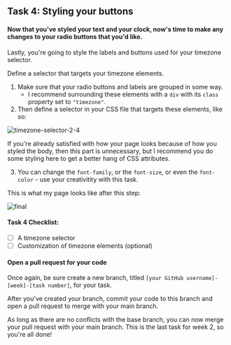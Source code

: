 ## Task 4: Styling your buttons 

#### Now that you've styled your text and your clock, now's time to make any changes to your radio buttons that you'd like.

Lastly, you're going to style the labels and buttons used for your timezone selector.

Define a selector that targets your timezone elements. 

1. Make sure that your radio buttons and labels are grouped in some way.  
   - I recommend surrounding these elements with a `div` with its `class` property set to `"timezone"`.  
2. Then define a selector in your CSS file that targets these elements, like so:

![timezone-selector-2-4](https://user-images.githubusercontent.com/32557138/106408404-5eee6900-640c-11eb-9960-6c4581bf1cf0.png)

If you're already satisfied with how your page looks because of how you styled the body, then this part is unnecessary, but I recommend you do some styling here to get a better hang of CSS attributes.

3. You can change the `font-family`, or the `font-size`, or even the `font-color` - use your creativitity with this task.

This is what my page looks like after this step:

![final](https://user-images.githubusercontent.com/32557138/106703361-18d60880-65b8-11eb-8b0f-6466d964e235.png)

#### Task 4 Checklist:
- [ ] A timezone selector
- [ ] Customization of timezone elements (optional)

#### Open a pull request for your code

Once again, be sure create a new branch, titled `[your GitHub username]-[week]-[task number]`, for your task.  

After you've created your branch, commit your code to this branch and open a pull request to merge with your main branch.  

As long as there are no conflicts with the base branch, you can now merge your pull request with your main branch. This is the last task for week 2, so you're all done! 
